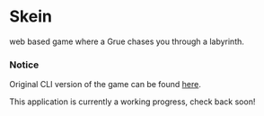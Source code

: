 # Skein

web based game where a Grue chases you through a labyrinth.

### Notice

Original CLI version of the game can be found [here](https://github.com/Carpk/cli_skein).

This application is currently a working progress, check back soon!
